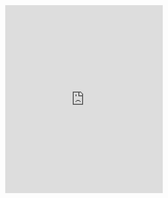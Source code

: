 <iframe height="600px" width="100%" style="border:none;" src="https://view-awesome-table.com/-LPQq6tbWJsI-7JR2EFC/view"></iframe>